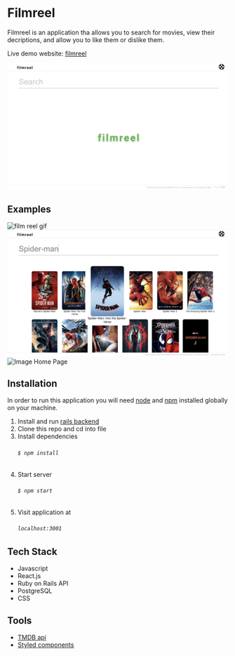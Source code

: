 # Filmreel

Filmreel is an application tha allows you to search for movies, view their decriptions, and allow you to like them or dislike them. 

Live demo website: [filmreel](https://reactrouter.com/web/guides/quick-start)

![Image Home Page](public/filmreel1.png)

## Examples

![film reel gif](public/filmreelvideo.gif)
![Image Home Page](public/filmreel2.png)
![Image Home Page](public/filmreel3.png)


## Installation

 In order to run this application you will need [node](https://nodejs.org/en/download/) and [npm](https://www.npmjs.com/get-npm) installed globally on your machine.

1. Install and run [rails backend](https://github.com/guillenjs/film-reel-backend)
2. Clone this repo and cd into file
3. Install dependencies
    ###### `$ npm install`
4. Start server
    ###### `$ npm start`
5. Visit application at
    ###### `localhost:3001`


## Tech Stack    
- Javascript
- React.js 
- Ruby on Rails API
- PostgreSQL
- CSS


## Tools
 - [TMDB api](https://developers.themoviedb.org/3/getting-started/introductiont)
 - [Styled components](https://styled-components.com/)